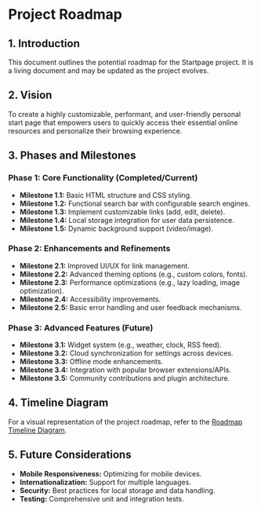 # Project Roadmap

## 1. Introduction

This document outlines the potential roadmap for the Startpage project. It is a living document and may be updated as the project evolves.

## 2. Vision

To create a highly customizable, performant, and user-friendly personal start page that empowers users to quickly access their essential online resources and personalize their browsing experience.

## 3. Phases and Milestones

### Phase 1: Core Functionality (Completed/Current)

*   **Milestone 1.1:** Basic HTML structure and CSS styling.
*   **Milestone 1.2:** Functional search bar with configurable search engines.
*   **Milestone 1.3:** Implement customizable links (add, edit, delete).
*   **Milestone 1.4:** Local storage integration for user data persistence.
*   **Milestone 1.5:** Dynamic background support (video/image).

### Phase 2: Enhancements and Refinements

*   **Milestone 2.1:** Improved UI/UX for link management.
*   **Milestone 2.2:** Advanced theming options (e.g., custom colors, fonts).
*   **Milestone 2.3:** Performance optimizations (e.g., lazy loading, image optimization).
*   **Milestone 2.4:** Accessibility improvements.
*   **Milestone 2.5:** Basic error handling and user feedback mechanisms.

### Phase 3: Advanced Features (Future)

*   **Milestone 3.1:** Widget system (e.g., weather, clock, RSS feed).
*   **Milestone 3.2:** Cloud synchronization for settings across devices.
*   **Milestone 3.3:** Offline mode enhancements.
*   **Milestone 3.4:** Integration with popular browser extensions/APIs.
*   **Milestone 3.5:** Community contributions and plugin architecture.

## 4. Timeline Diagram

For a visual representation of the project roadmap, refer to the [Roadmap Timeline Diagram](roadmap_timeline.png).

## 5. Future Considerations

*   **Mobile Responsiveness:** Optimizing for mobile devices.
*   **Internationalization:** Support for multiple languages.
*   **Security:** Best practices for local storage and data handling.
*   **Testing:** Comprehensive unit and integration tests.
